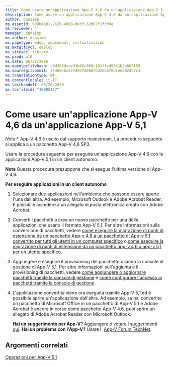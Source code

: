 ```yaml
---
title: Come usare un'applicazione App-V 4,6 da un'applicazione App-V 5,1
description: Come usare un'applicazione App-V 4,6 da un'applicazione App-V 5,1
author: dansimp
ms.assetid: 909b4391-762b-4988-b0cf-32b67f1fcf0e
ms.reviewer: ''
manager: dansimp
ms.author: dansimp
ms.pagetype: mdop, appcompat, virtualization
ms.mktglfcycl: deploy
ms.sitesec: library
ms.prod: w10
ms.date: 06/21/2016
ms.openlocfilehash: c0d308dcae33b02c089c101ffcd5041b2e665f59
ms.sourcegitcommit: 354664bc527d93f80687cd2eba70d1eea024c7c3
ms.translationtype: MT
ms.contentlocale: it-IT
ms.lasthandoff: 06/26/2020
ms.locfileid: "10805127"
---
```

# Come usare un'applicazione App-V 4,6 da un'applicazione App-V 5,1

*Nota:** App-V 4,6 è uscito dal supporto mainstream. La procedura seguente si applica a un pacchetto App-V 4,6 SP3.

Usare la procedura seguente per eseguire un'applicazione App-V 4.6 con le applicazioni App-V 5,1 in un client autonomo.

**Nota**  Questa procedura presuppone che si esegua l'ultima versione di App-V 4,6.

**Per eseguire applicazioni in un client autonomo**

1.  Selezionare due applicazioni nell'ambiente che possono essere aperte l'una dall'altra. Ad esempio, Microsoft Outlook e Adobe Acrobat Reader. È possibile accedere a un allegato di posta elettronica creato con Adobe Acrobat.

2.  Converti i pacchetti o crea un nuovo pacchetto per una delle applicazioni che usano il formato App-V 5,1. Per altre informazioni sulla conversione di pacchetti, vedere [come eseguire la migrazione di punti di estensione da un pacchetto App-v 4,6 a un pacchetto di App-v 5,1 convertito per tutti gli utenti in un computer specifico](how-to-migrate-extension-points-from-an-app-v-46-package-to-a-converted-app-v-51-package-for-all-users-on-a-specific-computer.md) o [come eseguire la migrazione di punti di estensione da un pacchetto app-v 4,6 a app-v 5,1 per un utente specifico](how-to-migrate-extension-points-from-an-app-v-46-package-to-app-v-51-for-a-specific-user.md).

3.  Aggiungere e eseguire il provisioning del pacchetto usando la console di gestione di App-V 5,1. Per altre informazioni sull'aggiunta e il provisioning di pacchetti, vedere [come aggiungere o aggiornare pacchetti tramite la console di gestione](how-to-add-or-upgrade-packages-by-using-the-management-console-51-gb18030.md) e [come configurare l'accesso ai pacchetti tramite la console di gestione](how-to-configure-access-to-packages-by-using-the-management-console-51.md).

4.  L'applicazione convertita viene ora eseguita tramite App-V 5,1 ed è possibile aprire un'applicazione dall'altra. Ad esempio, se hai convertito un pacchetto di Microsoft Office in un pacchetto di App-V 5,1 e Adobe Acrobat è ancora in corso come pacchetto App-V 4.6, puoi aprire un allegato di Adobe Acrobat Reader con Microsoft Outlook.

    **Hai un suggerimento per App-V**? Aggiungere o votare i suggerimenti [qui](http://appv.uservoice.com/forums/280448-microsoft-application-virtualization). **Hai un problema con l'App-V?** Usare l' [App-V Forum TechNet](https://social.technet.microsoft.com/Forums/home?forum=mdopappv).

## Argomenti correlati


[Operazioni per App-V 5.1](operations-for-app-v-51.md)

 

 





